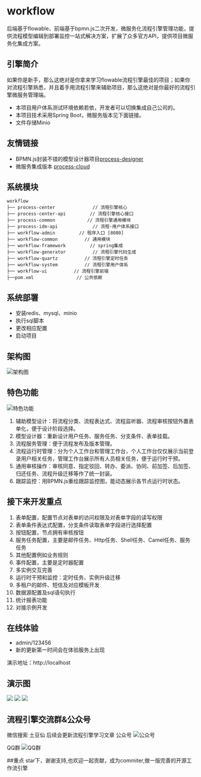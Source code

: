 # workflow
后端基于flowable、前端基于bpmn.js二次开发，微服务化流程引擎管理功能，提供流程模型编辑到部署监控一站式解决方案，扩展了众多官方API，提供项目微服务化集成方案。
## 引擎简介
如果你是新手，那么这绝对是你拿来学习flowable流程引擎最佳的项目；如果你对流程引擎熟悉，并且着手用流程引擎来辅助项目，那么这绝对是你最好的流程引擎微服务管理端。

* 本项目用户体系测试环境依赖若依，开发者可以切换集成自己公司的。
* 本项目技术采用Spring Boot，微服务版本见下面链接。
* 文件存储Minio

## 友情链接
- BPMN.js封装不错的模型设计器项目[process-designer](https://miyuesc.github.io/process-designer/)
- 微服务集成版本 [process-cloud](https://github.com/tudouxian/process-cloud.git)

## 系统模块

~~~
workflow     
├── process-center              // 流程引擎核心
├── process-center-api         // 流程引擎核心接口
├── process-common            // 流程引擎通用模块
├── process-idm-api             // 流程-用户体系接口
├── workflow-admin         // 程序入口 [8080]
├── workflow-common          // 通用模块
├── workflow-framework         // spring集成
├── workflow-generator          // 流程引擎代码生成
├── workflow-quartz          // 流程引擎定时任务
├── workflow-system          // 流程引擎用户体系
├── workflow-ui          // 流程引擎前端                                                           
├──pom.xml                // 公共依赖
~~~

## 系统部署
* 安装redis、mysql、minio
* 执行sql脚本
* 更改相应配置
* 启动项目

## 架构图
![架构图](http://image.zmxblog92.com/%E5%B7%A5%E4%BD%9C%E6%B5%81%E5%BC%95%E6%93%8E%E6%9E%B6%E6%9E%84%E5%9B%BE.png)

## 特色功能
![特色功能](http://image.zmxblog92.com/%E6%B5%81%E7%A8%8B%E8%B5%B0%E5%90%91%E5%9B%BE.png)

1.  辅助模型设计：将流程分类、流程表达式、流程监听器、流程审核按钮外置表单化，便于设计阶段选择。
2.  模型设计器：重新设计用户任务、服务任务、分支条件、表单挂载。
3.  流程服务管理：便于流程发布及版本管理。
4.  流程运行时管理：分为个人工作台和管理工作台，个人工作台仅仅展示当前登录用户相关任务，管理工作台展示所有人员相关任务，便于运行时干预。
5.  通用审核操作：审核同意、指定驳回、转办、委派、协同、前加签、后加签、归还任务、流程升级迁移等作了统一封装。
6.  跟踪监控：用BPMN.js重绘跟踪监控图，能动态展示各节点运行时状态。

## 接下来开发重点

1. 表单配置，配置节点对表单的访问权限及对表单字段的读写权限
2. 表单条件表达式配置，分支条件读取表单字段进行选择配置
3. 按钮配置，节点拥有审核按钮
4. 服务任务配置，主要是邮件任务、Http任务、Shell任务、Camel任务、服务任务
5. 其他配置例如业务规则
6. 事件配置，主要是定时器配置
7. 多实例交互完善
8. 运行时干预和监控：定时任务、实例升级迁移
9. 多租户的邮件、短信及对应模板开发
10. 数据源配置及sql语句执行
11. 统计报表功能
12. 对接示例开发

## 在线体验
- admin/123456
- 新的更新第一时间会在体验服务上出现

演示地址：http://localhost  
## 演示图
![](http://image.zmxblog92.com/%E6%A8%A1%E5%9E%8B%E8%AE%BE%E8%AE%A1%E5%99%A8.png)
![](http://image.zmxblog92.com/%E7%AE%A1%E7%90%86%E5%88%97%E8%A1%A8.png)
![](http://image.zmxblog92.com/%E8%B7%9F%E8%B8%AA%E7%9B%91%E6%8E%A7.png)


## 流程引擎交流群&公众号
微信搜索 土豆仙
后续会更新流程引擎学习文章 
公众号
![公众号](http://image.zmxblog92.com/%E5%85%AC%E4%BC%97%E5%8F%B7.jpg)


QQ群
![QQ群](http://image.zmxblog92.com/qq%E7%BE%A4.jpg)

##重点
star下，谢谢支持,也欢迎一起贡献，成为commiter,做一版完善的开源工作流引擎